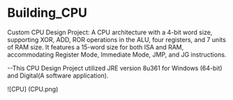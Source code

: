 # Building_CPU
Custom CPU Design Project: A CPU architecture with a 4-bit word size, supporting XOR, ADD, ROR operations in the ALU, four registers, and 7 units of RAM size. It features a 15-word size for both ISA and RAM, accommodating Register Mode, Immediate Mode, JMP, and JG instructions.

--This CPU Design Project utilized JRE version 8u361 for Windows (64-bit) and Digital(A software application).

![CPU] (CPU.png)
